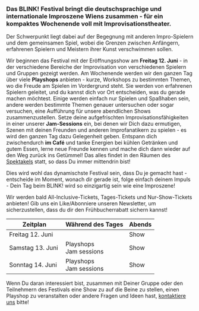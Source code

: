 ### Das BLINK! Festival bringt die deutschsprachige und internationale Improszene Wiens zusammen - für ein kompaktes Wochenende voll mit Improvisationstheater.

Der Schwerpunkt liegt dabei auf der Begegnung mit anderen Impro-Spielern und dem gemeinsamen Spiel, wobei die Grenzen zwischen Anfängern, erfahrenen Spielern und Meistern ihrer Kunst verschwimmen sollen.

Wir beginnen das Festival mit der Eröffnungsshow am **Freitag 12. Juni** - in der verschiedene Bereiche der Improvisation von verschiedenen Spielern und Gruppen gezeigt werden.
Am Wochenende werden wir den ganzen Tag über viele **Playshops** anbieten - kurze, Workshops zu bestimmten Themen, wo die Freude am Spielen im Vordergrund steht. Sie werden von erfahrenen Spielern geleitet, und du kannst dich vor Ort entscheiden, was du gerade machen möchtest. Einige werden einfach nur Spielen und Spaßhaben sein, andere werden bestimmte Themen genauer untersuchen oder sogar versuchen, eine Aufführung für unsere abendlichen Shows zusammenzustellen. Setze deine aufgefrischten Improvisationsfähigkeiten in einer unserer **Jam-Sessions** ein, bei denen wir Dich dazu ermutigen, Szenen mit deinen Freunden und anderen Improfanatikern zu spielen - es wird den ganzen Tag dazu Gelegenheit geben. Entspann dich zwischendurch **im Café** und tanke Energien bei kühlen Getränken und gutem Essen, lerne neue Freunde kennen und mache dich dann wieder auf den Weg zurück ins Getümmel! Das alles findet in den Räumen des [Spektakels](https://www.spektakel.wien) statt, so dass Du immer mittendrin bist!

Dies wird wohl das dynamischste Festival sein, dass Du je gemacht hast - entscheide im Moment, wonach dir gerade ist, folge einfach deinem Impuls - Dein Tag beim BLINK! wird so einzigartig sein wie eine Improszene!

Wir werden bald All-Inclusive-Tickets, Tages-Tickets und Nur-Show-Tickets anbieten! Gib uns ein Like/Abonniere unseren Newsletter, um sicherzustellen, dass du dir den Frühbucherrabatt sichern kannst!

| Zeitplan               | Während des Tages           | Abends |
| ---------------------- | --------------------------- | ------ |
| Freitag 12. Juni       |                             | Show   |
| Samstag 13. Juni&nbsp; | Playshops<br />Jam sessions | Show   |
| Sonntag 14. Juni       | Playshops<br />Jam sessions | Show   |

Wenn Du daran interessiert bist, zusammen mit Deiner Gruppe oder den Teilnehmern des Festivals eine Show zu auf die Beine zu stellen, einen Playshop zu veranstalten oder andere Fragen und Ideen hast, [kontaktiere uns](mailto:improv@blink-festival.at) bitte!
